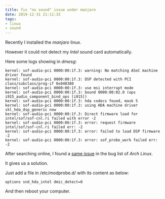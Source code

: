 ```yaml
---
title: fix "no sound" issue under manjaro
date: 2019-12-31 21:11:33
tags:
- linux
- sound
---
```


Recently I installed the *manjaro* linux.

However it could not detect my *Intel* sound card automatically.

<!--more-->

Here some logs showing in *dmesg*:

```
kernel: sof-audio-pci 0000:00:1f.3: warning: No matching ASoC machine driver found
kernel: sof-audio-pci 0000:00:1f.3: DSP detected with PCI class/subclass/prog-if 0x040380
kernel: sof-audio-pci 0000:00:1f.3: use msi interrupt mode
kernel: sof-audio-pci 0000:00:1f.3: bound 0000:00:02.0 (ops i915_audio_component_bind_ops [i915])
kernel: sof-audio-pci 0000:00:1f.3: hda codecs found, mask 5
kernel: sof-audio-pci 0000:00:1f.3: using HDA machine driver skl_hda_dsp_generic now
kernel: sof-audio-pci 0000:00:1f.3: Direct firmware load for intel/sof/sof-cnl.ri failed with error -2
kernel: sof-audio-pci 0000:00:1f.3: error: request firmware intel/sof/sof-cnl.ri failed err: -2
kernel: sof-audio-pci 0000:00:1f.3: error: failed to load DSP firmware -2
kernel: sof-audio-pci 0000:00:1f.3: error: sof_probe_work failed err: -2
```

After searching online, I found a [same issue](https://bugs.archlinux.org/task/64720) in the bug list of *Arch Linux*.

It gives us a solution.

Just add a file in /etc/modprobe.d/ with its content as below:

```
options snd_hda_intel dmic_detect=0
```

And then reboot your computer.